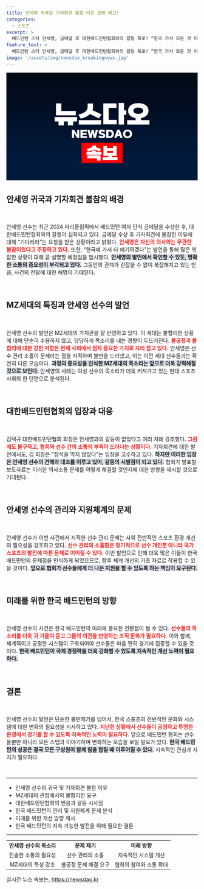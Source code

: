 ```yaml
---
title: 안세영 귀국길 기자회견 불참 이유 설명 예고!
categories:
  - 스포츠
excerpt: >
  배드민턴 스타 안세영, 금메달 후 대한배드민턴협회와의 갈등 폭로! “한국 가서 모든 것 이야기하겠다”는 그녀의 발언이 파장을 일으키고 있다. MZ세대의 당당한 요구와 불합리에 대한 저항이 주목받는 가운데, 과연 어떤 진실이 밝혀질까?
feature_text: >
  배드민턴 스타 안세영, 금메달 후 대한배드민턴협회와의 갈등 폭로! “한국 가서 모든 것 이야기하겠다”는 그녀의 발언이 파장을 일으키고 있다. MZ세대의 당당한 요구와 불합리에 대한 저항이 주목받는 가운데, 과연 어떤 진실이 밝혀질까?
image: '/assets/img/newsdao_breakingnews.jpg'
---
```


<p><img src="/assets/img/newsdao_breakingnews.jpg" alt="implanttips 속보" /></p>

<h2 data-ke-size="size26">안세영 귀국과 기자회견 불참의 배경</h2>

<p data-ke-size="size16">&nbsp;</p>

<p>안세영 선수는 최근 2024 파리올림픽에서 배드민턴 여자 단식 금메달을 수상한 후, 대한배드민턴협회와의 갈등이 심화되고 있다. 금메달 수상 후 기자회견에 불참한 이유에 대해 “기다리라”는 요청을 받은 상황이라고 밝혔다. <b><span style="color: #ee2323;">안세영은 자신의 의사와는 무관한 불참이었다고 주장하고 있다.</span></b> 또한, “한국에 가서 다 얘기하겠다”는 발언을 통해 많은 복잡한 상황이 대해 곧 설명할 예정임을 암시했다. <b><span style="background-color: #21538527;">안세영의 발언에서 확인할 수 있듯, 명확한 소통의 중요성이 부각되고 있다.</span></b> 그동안의 관계가 걷잡을 수 없이 복잡해지고 있는 만큼, 사건의 전말에 대한 해명이 기대된다.</p>

<p data-ke-size="size16">&nbsp;</p>

<h2 data-ke-size="size26">MZ세대의 특징과 안세영 선수의 발언</h2>

<p data-ke-size="size16">&nbsp;</p>

<p>안세영 선수의 발언은 MZ세대의 가치관을 잘 반영하고 있다. 이 세대는 불합리한 상황에 대해 단순히 수용하지 않고, 당당하게 목소리를 내는 경향이 두드러진다. <b><span style="color: #ee2323;">불공정과 불합리에 대한 강한 저항은 현재 사회에서 점차 중요한 가치로 자리 잡고 있다.</span></b> 안세영은 선수 관리 소홀이 문제라는 점을 지적하며 불만을 드러냈고, 이는 이전 세대 선수들과는 확연히 다른 모습이다. <b><span style="background-color: #21538527;">과정의 중요성을 인식한 MZ세대의 목소리는 앞으로 더욱 강력해질 것으로 보인다.</span></b> 안세영의 사례는 여성 선수의 목소리가 더욱 커져가고 있는 현대 스포츠 사회의 한 단면으로 분석된다.</p>

<p data-ke-size="size16">&nbsp;</p>

<h2 data-ke-size="size26">대한배드민턴협회의 입장과 대응</h2>

<p data-ke-size="size16">&nbsp;</p>

<p>김택규 대한배드민턴협회 회장은 안세영과의 갈등이 없었다고 여러 차례 강조했다. <b><span style="color: #ee2323;">그럼에도 불구하고, 협회와 선수 간의 소통의 부족이 드러나는 상황이다.</span></b> 기자회견에 대한 발언에서도, 김 회장은 "참석을 막지 않았다"는 입장을 고수하고 있다. <b><span style="background-color: #21538527;">하지만 이러한 입장은 안세영 선수의 견해와 대조를 이루고 있어, 갈등의 시발점이 되고 있다.</span></b> 협회가 발표할 보도자료는 이러한 의사소통 문제를 어떻게 해결할 것인지에 대한 방향을 제시할 것으로 기대된다.</p>

<p data-ke-size="size16">&nbsp;</p>

<h2 data-ke-size="size26">안세영 선수의 관리와 지원체계의 문제</h2>

<p data-ke-size="size16">&nbsp;</p>

<p>안세영 선수가 이번 사건에서 지적한 선수 관리 문제는 사회 전반적인 스포츠 환경 개선의 필요성을 강조하고 있다. <b><span style="color: #ee2323;">선수 관리의 소홀함은 장기적으로 선수 개인뿐 아니라 국가 스포츠의 발전에 따른 문제로 이어질 수 있다.</span></b> 이번 발언으로 인해 더욱 많은 이들이 한국 배드민턴의 문제점을 인식하게 되었으므로, 향후 체계 개선의 기초 자료로 작용할 수 있을 것이다. <b><span style="background-color: #21538527;">앞으로 협회가 선수들에게 더 나은 지원을 할 수 있도록 하는 책임이 요구된다.</span></b></p>

<p data-ke-size="size16">&nbsp;</p>

<h2 data-ke-size="size26">미래를 위한 한국 배드민턴의 방향</h2>

<p data-ke-size="size16">&nbsp;</p>

<p>안세영 선수의 사건은 한국 배드민턴의 미래에 중요한 전환점이 될 수 있다. <b><span style="color: #ee2323;">선수들의 목소리를 더욱 귀 기울여 듣고 그들의 의견을 반영하는 조직 문화가 필요하다.</span></b> 이와 함께, 체계적이고 공정한 시스템이 구축되어야 선수들은 마음 편히 경기에 집중할 수 있을 것이다. <b><span style="background-color: #21538527;">한국 배드민턴이 국제 경쟁력을 더욱 강화할 수 있도록 지속적인 개선 노력이 필요하다.</span></b></p>

<p data-ke-size="size16">&nbsp;</p>

<h2 data-ke-size="size26">결론</h2>

<p data-ke-size="size16">&nbsp;</p>

<p>안세영 선수의 발언은 단순한 불만제기를 넘어서, 한국 스포츠의 전반적인 문화와 시스템에 대한 변화의 필요성을 시사하고 있다. <b><span style="color: #ee2323;">지난한 상황에서 선수들이 공정하고 투명한 환경에서 경기를 할 수 있도록 지속적인 노력이 필요하다.</span></b> 앞으로 배드민턴 협회는 선수들뿐만 아니라 모든 스탭과 이야기하며 변화하는 모습을 보일 필요가 있다. <b><span style="background-color: #21538527;">한국 배드민턴의 성공은 결국 모든 구성원이 함께 힘을 합칠 때 이루어질 수 있다.</span></b> 지속적인 관심과 지지가 필요하다. </p>

<p data-ke-size="size16">&nbsp;</p>

<hr />

<ul>
  <li>안세영 선수의 귀국 및 기자회견 불참 이유</li>
  <li>MZ세대의 관점에서의 불합리한 요구</li>
  <li>대한배드민턴협회의 반응과 갈등 시사점</li>
  <li>한국 배드민턴의 관리 및 지원체계 문제 분석</li>
  <li>미래를 위한 개선 방향 제시</li>
  <li>한국 배드민턴의 지속 가능한 발전을 위해 필요한 결론</li>
</ul>

<hr />

<table style="width: 100%;">
<tr>
  <td style="text-align: center; height: 17px;"><b>안세영 선수의 목소리</b></td>
  <td style="text-align: center; height: 17px;"><b>문제 제기</b></td>
  <td style="text-align: center; height: 17px;"><b>미래 방향</b></td>
</tr>
<tr>
  <td style="text-align: center; height: 17px;">진솔한 소통의 필요성</td>
  <td style="text-align: center; height: 17px;">선수 관리의 소홀</td>
  <td style="text-align: center; height: 17px;">지속적인 시스템 개선</td>
</tr>
<tr>
  <td style="text-align: center; height: 17px;">MZ세대의 특성 강조</td>
  <td style="text-align: center; height: 17px;">불공정 문제 해결 요구</td>
  <td style="text-align: center; height: 17px;">협회의 참여와 소통 확대</td>
</tr>
</table>
실시간 뉴스 속보는, <a href="https://newsdao.kr" rel="dofollow">https://newsdao.kr</a>


